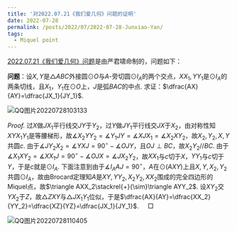 ```yaml
---
title: '对2022.07.21《我们爱几何》问题的证明'
date: 2022-07-28
permalink: /posts/2022/07/2022-07-28-Junxiao-Yan/
tags:
  - Miquel point
---
```


[2022.07.21《我们爱几何》问题](https://mp.weixin.qq.com/s/bIXBc-uZw5zStB7lnOBXzQ)是由严君啸命制的，问题如下：

**问题**：设$X,Y$是$\triangle ABC$外接圆$\odot O$与$A$-旁切圆$\odot I_A$的两个交点，$XX_1,YY_1$是$\odot I_A$的两条切线，且$X_1，Y_1$在$\odot O$上，$J$是弧$BAC$的中点. 求证：$\dfrac{AX}{AY}=\dfrac{JX_1}{JY_1}$.

![QQ图片20220728103133](C:\Users\张峻铭\Desktop\图\QQ图片20220728103133.png)

*Proof.* 过$X$做$JX_1$平行线交$JY$于$Y_2$，过$Y$做$JY_1$平行线交$JX$于$X_2$，由对称性知$XYX_1Y_1$是等腰梯形，故$\measuredangle X_2YY_2=\measuredangle Y_1JY=\measuredangle XJX_1=\measuredangle X_2 XY_2$，故$X_2,Y_2,X,Y$共圆$c$. 由于$\measuredangle JY_2X_2=\measuredangle YXJ=90^\circ-\measuredangle OJY$，且$OJ\perp BC$，故$X_2Y_2//BC$. 由于$\measuredangle X_1XY_2=\measuredangle XX_1 J=90^\circ-\measuredangle OJX=\measuredangle JX_2Y_2$，故$XX_1$与$c$切于$X$，$YY_1$与$c$切于$Y$，于是$c$就是$\odot I_A$. 下面注意到由于$\measuredangle I_AAJ=90^\circ$，$A$在$\odot(AXY)$上且$X,Y,X_2,Y_2$共圆$\odot I_A$，故由Brocard定理知$A$是$XY,YY_2,X_2Y_2,XX_2$围成的完全四边形的Miquel点，故$\triangle AXX_2\stackrel{+}{\sim}\triangle AYY_2$. 设$XY_2$交$YX_2$于$Z$，故$\triangle ZXY$与$\triangle JX_1Y_1$位似，于是$\dfrac{AX}{AY}=\dfrac{XX_2}{YY_2}=\dfrac{XZ}{YZ}=\dfrac{JX_1}{JY_1}$. $\quad\Box$

![QQ图片20220728110405](C:\Users\张峻铭\Desktop\图\QQ图片20220728110405.png)